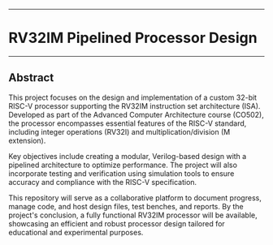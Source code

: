 ___
# RV32IM Pipelined Processor Design
___

## Abstract

This project focuses on the design and implementation of a custom 32-bit RISC-V processor supporting the RV32IM instruction set architecture (ISA). Developed as part of the Advanced Computer Architecture course (CO502), the processor encompasses essential features of the RISC-V standard, including integer operations (RV32I) and multiplication/division (M extension).

Key objectives include creating a modular, Verilog-based design with a pipelined architecture to optimize performance. The project will also incorporate testing and verification using simulation tools to ensure accuracy and compliance with the RISC-V specification.

This repository will serve as a collaborative platform to document progress, manage code, and host design files, test benches, and reports. By the project's conclusion, a fully functional RV32IM processor will be available, showcasing an efficient and robust processor design tailored for educational and experimental purposes.

